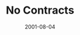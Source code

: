 ---
layout: message
category: message
series: "Counter-Cultural"
title: "No Contracts"
date: 2001-08-04
message_id: 321
---